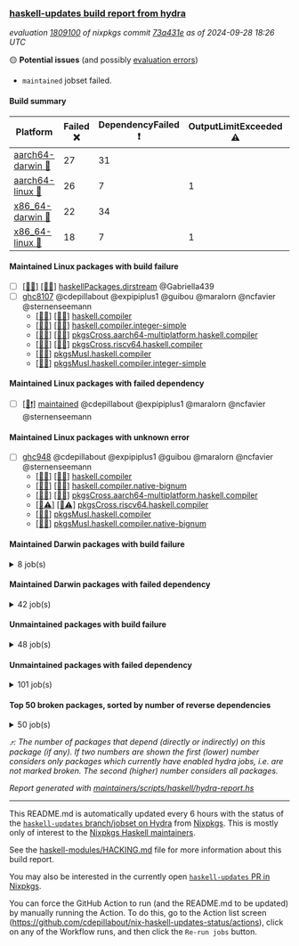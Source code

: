 ### [haskell-updates build report from hydra](https://hydra.nixos.org/jobset/nixpkgs/haskell-updates)
*evaluation [1809100](https://hydra.nixos.org/eval/1809100) of nixpkgs commit [73a431e](https://github.com/NixOS/nixpkgs/commits/73a431e775c36ea88f7cf50dd70e609fb15061a8) as of 2024-09-28 18:26 UTC*

🟡 **Potential issues** (and possibly [evaluation errors](https://hydra.nixos.org/jobset/nixpkgs/haskell-updates))
  * `maintained` jobset failed.

#### Build summary

 | Platform | Failed ❌ | DependencyFailed ❗ | OutputLimitExceeded ⚠️ | TimedOut ⌛🚫 | Unfinished ⏳ | Success ✅ | 
 | --- | --- | --- | --- | --- | --- | --- | 
 | [aarch64-darwin 🍏](https://hydra.nixos.org/eval/1809100?filter=.aarch64-darwin) | 27 | 31 |  | 4 | 3263 | 3256 | 
 | [aarch64-linux 📱](https://hydra.nixos.org/eval/1809100?filter=.aarch64-linux) | 26 | 7 | 1 | 2 |  | 6570 | 
 | [x86_64-darwin 🍎](https://hydra.nixos.org/eval/1809100?filter=.x86_64-darwin) | 22 | 34 |  | 55 | 3487 | 2999 | 
 | [x86_64-linux 🐧](https://hydra.nixos.org/eval/1809100?filter=.x86_64-linux) | 18 | 7 | 1 | 3 |  | 6619 | 
#### Maintained Linux packages with build failure
- [ ] [[📱❌]](https://hydra.nixos.org/build/273444394) [[🐧❌]](https://hydra.nixos.org/build/273442606) [haskellPackages.dirstream](https://hydra.nixos.org/eval/1809100?filter=haskellPackages.dirstream) @Gabriella439
- [ ] [ghc8107](https://hydra.nixos.org/eval/1809100?filter=ghc8107) @cdepillabout @expipiplus1 @guibou @maralorn @ncfavier @sternenseemann
  - [[📱✅]](https://hydra.nixos.org/build/273456917) [[🐧✅]](https://hydra.nixos.org/build/273448830) [haskell.compiler](https://hydra.nixos.org/eval/1809100?filter=haskell.compiler.ghc8107)
  - [[📱✅]](https://hydra.nixos.org/build/273463640) [[🐧✅]](https://hydra.nixos.org/build/273440646) [haskell.compiler.integer-simple](https://hydra.nixos.org/eval/1809100?filter=haskell.compiler.integer-simple.ghc8107)
  - [[📱✅]](https://hydra.nixos.org/build/273443511) [[🐧✅]](https://hydra.nixos.org/build/273444396) [pkgsCross.aarch64-multiplatform.haskell.compiler](https://hydra.nixos.org/eval/1809100?filter=pkgsCross.aarch64-multiplatform.haskell.compiler.ghc8107)
  - [[📱❌]](https://hydra.nixos.org/build/273457758) [[🐧❌]](https://hydra.nixos.org/build/273468052) [pkgsCross.riscv64.haskell.compiler](https://hydra.nixos.org/eval/1809100?filter=pkgsCross.riscv64.haskell.compiler.ghc8107)
  -  [[🐧✅]](https://hydra.nixos.org/build/273463871) [pkgsMusl.haskell.compiler](https://hydra.nixos.org/eval/1809100?filter=pkgsMusl.haskell.compiler.ghc8107)
  -  [[🐧✅]](https://hydra.nixos.org/build/273453619) [pkgsMusl.haskell.compiler.integer-simple](https://hydra.nixos.org/eval/1809100?filter=pkgsMusl.haskell.compiler.integer-simple.ghc8107)
#### Maintained Linux packages with failed dependency
- [ ] [[🐧❗]](https://hydra.nixos.org/build/274123275) [maintained](https://hydra.nixos.org/eval/1809100?filter=maintained) @cdepillabout @expipiplus1 @maralorn @ncfavier @sternenseemann
#### Maintained Linux packages with unknown error
- [ ] [ghc948](https://hydra.nixos.org/eval/1809100?filter=ghc948) @cdepillabout @expipiplus1 @guibou @maralorn @ncfavier @sternenseemann
  - [[📱✅]](https://hydra.nixos.org/build/273445854) [[🐧✅]](https://hydra.nixos.org/build/273453975) [haskell.compiler](https://hydra.nixos.org/eval/1809100?filter=haskell.compiler.ghc948)
  - [[📱✅]](https://hydra.nixos.org/build/273460119) [[🐧✅]](https://hydra.nixos.org/build/273445783) [haskell.compiler.native-bignum](https://hydra.nixos.org/eval/1809100?filter=haskell.compiler.native-bignum.ghc948)
  - [[📱✅]](https://hydra.nixos.org/build/273444263) [[🐧✅]](https://hydra.nixos.org/build/273468122) [pkgsCross.aarch64-multiplatform.haskell.compiler](https://hydra.nixos.org/eval/1809100?filter=pkgsCross.aarch64-multiplatform.haskell.compiler.ghc948)
  - [[📱⚠️]](https://hydra.nixos.org/build/273458300) [[🐧⚠️]](https://hydra.nixos.org/build/273447139) [pkgsCross.riscv64.haskell.compiler](https://hydra.nixos.org/eval/1809100?filter=pkgsCross.riscv64.haskell.compiler.ghc948)
  -  [[🐧✅]](https://hydra.nixos.org/build/273450687) [pkgsMusl.haskell.compiler](https://hydra.nixos.org/eval/1809100?filter=pkgsMusl.haskell.compiler.ghc948)
  -  [[🐧✅]](https://hydra.nixos.org/build/273458002) [pkgsMusl.haskell.compiler.native-bignum](https://hydra.nixos.org/eval/1809100?filter=pkgsMusl.haskell.compiler.native-bignum.ghc948)
#### Maintained Darwin packages with build failure
<details><summary>8 job(s) </summary>

- [ ] [[🍏❌]](https://hydra.nixos.org/build/273450462) [[🍎❌]](https://hydra.nixos.org/build/273459723) [haskellPackages.dirstream](https://hydra.nixos.org/eval/1809100?filter=haskellPackages.dirstream) @Gabriella439
- [ ] [ghc910](https://hydra.nixos.org/eval/1809100?filter=ghc910) @cdepillabout @expipiplus1 @guibou @maralorn @ncfavier @sternenseemann
  - [[🍏✅]](https://hydra.nixos.org/build/273442974) [[🍎✅]](https://hydra.nixos.org/build/273440754) [haskell.compiler](https://hydra.nixos.org/eval/1809100?filter=haskell.compiler.ghc910)
  - [[🍏❌]](https://hydra.nixos.org/build/273445838) [[🍎✅]](https://hydra.nixos.org/build/273455586) [haskell.compiler.native-bignum](https://hydra.nixos.org/eval/1809100?filter=haskell.compiler.native-bignum.ghc910)
- [ ] [ghc9101](https://hydra.nixos.org/eval/1809100?filter=ghc9101) @cdepillabout @expipiplus1 @guibou @maralorn @ncfavier @sternenseemann
  - [[🍏✅]](https://hydra.nixos.org/build/273460968) [[🍎✅]](https://hydra.nixos.org/build/273440698) [haskell.compiler](https://hydra.nixos.org/eval/1809100?filter=haskell.compiler.ghc9101)
  - [[🍏❌]](https://hydra.nixos.org/build/273459558) [[🍎✅]](https://hydra.nixos.org/build/273455239) [haskell.compiler.native-bignum](https://hydra.nixos.org/eval/1809100?filter=haskell.compiler.native-bignum.ghc9101)
- [ ] [[🍏✅]](https://hydra.nixos.org/build/273438431) [[🍎❌]](https://hydra.nixos.org/build/273438430) [wstunnel](https://hydra.nixos.org/eval/1809100?filter=wstunnel) @NeverBehave @R-VdP
</details>

#### Maintained Darwin packages with failed dependency
<details><summary>42 job(s) </summary>

- [ ] [cabal2nix](https://hydra.nixos.org/eval/1809100?filter=cabal2nix) @sternenseemann
  - [[🍏✅]](https://hydra.nixos.org/build/274109844) [[🍎✅]](https://hydra.nixos.org/build/274109770) [toplevel](https://hydra.nixos.org/eval/1809100?filter=cabal2nix)
  - [[🍏⏳]](https://hydra.nixos.org/build/273467435) [[🍎⏳]](https://hydra.nixos.org/build/273460295) [haskell.packages.ghc8107](https://hydra.nixos.org/eval/1809100?filter=haskell.packages.ghc8107.cabal2nix)
  - [[🍏❗]](https://hydra.nixos.org/build/273456851) [[🍎⌛🚫]](https://hydra.nixos.org/build/273453095) [haskell.packages.ghc902](https://hydra.nixos.org/eval/1809100?filter=haskell.packages.ghc902.cabal2nix)
  - [[🍏⏳]](https://hydra.nixos.org/build/273457983) [[🍎⏳]](https://hydra.nixos.org/build/273462642) [haskell.packages.ghc925](https://hydra.nixos.org/eval/1809100?filter=haskell.packages.ghc925.cabal2nix)
  - [[🍏⏳]](https://hydra.nixos.org/build/273464259) [[🍎⏳]](https://hydra.nixos.org/build/273453328) [haskell.packages.ghc926](https://hydra.nixos.org/eval/1809100?filter=haskell.packages.ghc926.cabal2nix)
  - [[🍏⏳]](https://hydra.nixos.org/build/273454799) [[🍎⏳]](https://hydra.nixos.org/build/273445162) [haskell.packages.ghc927](https://hydra.nixos.org/eval/1809100?filter=haskell.packages.ghc927.cabal2nix)
  - [[🍏⏳]](https://hydra.nixos.org/build/273453870) [[🍎✅]](https://hydra.nixos.org/build/273448664) [haskell.packages.ghc928](https://hydra.nixos.org/eval/1809100?filter=haskell.packages.ghc928.cabal2nix)
  - [[🍏⏳]](https://hydra.nixos.org/build/273447953) [[🍎⏳]](https://hydra.nixos.org/build/273458020) [haskell.packages.ghc945](https://hydra.nixos.org/eval/1809100?filter=haskell.packages.ghc945.cabal2nix)
  - [[🍏⏳]](https://hydra.nixos.org/build/273449167) [[🍎⏳]](https://hydra.nixos.org/build/273448455) [haskell.packages.ghc946](https://hydra.nixos.org/eval/1809100?filter=haskell.packages.ghc946.cabal2nix)
  - [[🍏⏳]](https://hydra.nixos.org/build/273465682) [[🍎✅]](https://hydra.nixos.org/build/273440695) [haskell.packages.ghc947](https://hydra.nixos.org/eval/1809100?filter=haskell.packages.ghc947.cabal2nix)
  - [[🍏✅]](https://hydra.nixos.org/build/273463632) [[🍎⏳]](https://hydra.nixos.org/build/273455653) [haskell.packages.ghc948](https://hydra.nixos.org/eval/1809100?filter=haskell.packages.ghc948.cabal2nix)
  - [[🍏✅]](https://hydra.nixos.org/build/273441199) [[🍎⏳]](https://hydra.nixos.org/build/273452242) [haskell.packages.ghc963](https://hydra.nixos.org/eval/1809100?filter=haskell.packages.ghc963.cabal2nix)
  - [[🍏⏳]](https://hydra.nixos.org/build/273443226) [[🍎⌛🚫]](https://hydra.nixos.org/build/273440295) [haskell.packages.ghc964](https://hydra.nixos.org/eval/1809100?filter=haskell.packages.ghc964.cabal2nix)
  - [[🍏⏳]](https://hydra.nixos.org/build/273452950) [[🍎⏳]](https://hydra.nixos.org/build/273452645) [haskell.packages.ghc965](https://hydra.nixos.org/eval/1809100?filter=haskell.packages.ghc965.cabal2nix)
  - [[🍏⏳]](https://hydra.nixos.org/build/273444948) [[🍎⏳]](https://hydra.nixos.org/build/273458488) [haskell.packages.ghc966](https://hydra.nixos.org/eval/1809100?filter=haskell.packages.ghc966.cabal2nix)
  - [[🍏⏳]](https://hydra.nixos.org/build/273456055) [[🍎⏳]](https://hydra.nixos.org/build/273448046) [haskell.packages.ghc981](https://hydra.nixos.org/eval/1809100?filter=haskell.packages.ghc981.cabal2nix)
  - [[🍏⏳]](https://hydra.nixos.org/build/273446601) [[🍎⌛🚫]](https://hydra.nixos.org/build/273457713) [haskell.packages.ghc982](https://hydra.nixos.org/eval/1809100?filter=haskell.packages.ghc982.cabal2nix)
  - [[🍏⏳]](https://hydra.nixos.org/build/273463267) [[🍎⏳]](https://hydra.nixos.org/build/273463399) [haskellPackages](https://hydra.nixos.org/eval/1809100?filter=haskellPackages.cabal2nix)
- [ ] [ghc8107](https://hydra.nixos.org/eval/1809100?filter=ghc8107) @cdepillabout @expipiplus1 @guibou @maralorn @ncfavier @sternenseemann
  - [[🍏✅]](https://hydra.nixos.org/build/273463555) [[🍎✅]](https://hydra.nixos.org/build/273441832) [haskell.compiler](https://hydra.nixos.org/eval/1809100?filter=haskell.compiler.ghc8107)
  - [[🍏✅]](https://hydra.nixos.org/build/273461302) [[🍎✅]](https://hydra.nixos.org/build/273463063) [haskell.compiler.integer-simple](https://hydra.nixos.org/eval/1809100?filter=haskell.compiler.integer-simple.ghc8107)
  - [[🍏❗]](https://hydra.nixos.org/build/273461468) [[🍎❗]](https://hydra.nixos.org/build/273455146) [pkgsCross.aarch64-multiplatform.haskell.compiler](https://hydra.nixos.org/eval/1809100?filter=pkgsCross.aarch64-multiplatform.haskell.compiler.ghc8107)
  - [[🍏❗]](https://hydra.nixos.org/build/273443827) [[🍎❗]](https://hydra.nixos.org/build/273451139) [pkgsCross.riscv64.haskell.compiler](https://hydra.nixos.org/eval/1809100?filter=pkgsCross.riscv64.haskell.compiler.ghc8107)
- [ ] [weeder](https://hydra.nixos.org/eval/1809100?filter=weeder) @maralorn
  - [[🍏⏳]](https://hydra.nixos.org/build/273443537) [[🍎⏳]](https://hydra.nixos.org/build/273445283) [haskell.packages.ghc8107](https://hydra.nixos.org/eval/1809100?filter=haskell.packages.ghc8107.weeder)
  - [[🍏❗]](https://hydra.nixos.org/build/273450846) [[🍎⏳]](https://hydra.nixos.org/build/273464079) [haskell.packages.ghc902](https://hydra.nixos.org/eval/1809100?filter=haskell.packages.ghc902.weeder)
  - [[🍏✅]](https://hydra.nixos.org/build/273463703) [[🍎⏳]](https://hydra.nixos.org/build/273450233) [haskell.packages.ghc925](https://hydra.nixos.org/eval/1809100?filter=haskell.packages.ghc925.weeder)
  - [[🍏⏳]](https://hydra.nixos.org/build/273454714) [[🍎⏳]](https://hydra.nixos.org/build/273456704) [haskell.packages.ghc926](https://hydra.nixos.org/eval/1809100?filter=haskell.packages.ghc926.weeder)
  - [[🍏⏳]](https://hydra.nixos.org/build/273451253) [[🍎⏳]](https://hydra.nixos.org/build/273467261) [haskell.packages.ghc927](https://hydra.nixos.org/eval/1809100?filter=haskell.packages.ghc927.weeder)
  - [[🍏⏳]](https://hydra.nixos.org/build/273466415) [[🍎⏳]](https://hydra.nixos.org/build/273466377) [haskell.packages.ghc928](https://hydra.nixos.org/eval/1809100?filter=haskell.packages.ghc928.weeder)
  - [[🍏⏳]](https://hydra.nixos.org/build/273453096) [[🍎⏳]](https://hydra.nixos.org/build/273454440) [haskell.packages.ghc945](https://hydra.nixos.org/eval/1809100?filter=haskell.packages.ghc945.weeder)
  - [[🍏⏳]](https://hydra.nixos.org/build/273442403) [[🍎⏳]](https://hydra.nixos.org/build/273463024) [haskell.packages.ghc946](https://hydra.nixos.org/eval/1809100?filter=haskell.packages.ghc946.weeder)
  - [[🍏⏳]](https://hydra.nixos.org/build/273457698) [[🍎✅]](https://hydra.nixos.org/build/273440810) [haskell.packages.ghc947](https://hydra.nixos.org/eval/1809100?filter=haskell.packages.ghc947.weeder)
  - [[🍏⏳]](https://hydra.nixos.org/build/273455184) [[🍎⏳]](https://hydra.nixos.org/build/273444777) [haskell.packages.ghc948](https://hydra.nixos.org/eval/1809100?filter=haskell.packages.ghc948.weeder)
  - [[🍏⏳]](https://hydra.nixos.org/build/273458399) [[🍎⏳]](https://hydra.nixos.org/build/273452879) [haskell.packages.ghc963](https://hydra.nixos.org/eval/1809100?filter=haskell.packages.ghc963.weeder)
  - [[🍏⏳]](https://hydra.nixos.org/build/273467067) [[🍎⏳]](https://hydra.nixos.org/build/273466981) [haskell.packages.ghc964](https://hydra.nixos.org/eval/1809100?filter=haskell.packages.ghc964.weeder)
  - [[🍏⏳]](https://hydra.nixos.org/build/273447733) [[🍎⏳]](https://hydra.nixos.org/build/273461339) [haskell.packages.ghc965](https://hydra.nixos.org/eval/1809100?filter=haskell.packages.ghc965.weeder)
  - [[🍏⏳]](https://hydra.nixos.org/build/273452845) [[🍎✅]](https://hydra.nixos.org/build/273441285) [haskell.packages.ghc966](https://hydra.nixos.org/eval/1809100?filter=haskell.packages.ghc966.weeder)
  - [[🍏⏳]](https://hydra.nixos.org/build/273447521) [[🍎⏳]](https://hydra.nixos.org/build/273463499) [haskell.packages.ghc981](https://hydra.nixos.org/eval/1809100?filter=haskell.packages.ghc981.weeder)
  - [[🍏⏳]](https://hydra.nixos.org/build/273462363) [[🍎✅]](https://hydra.nixos.org/build/273440740) [haskell.packages.ghc982](https://hydra.nixos.org/eval/1809100?filter=haskell.packages.ghc982.weeder)
  - [[🍏⏳]](https://hydra.nixos.org/build/273454855) [[🍎✅]](https://hydra.nixos.org/build/273462373) [haskellPackages](https://hydra.nixos.org/eval/1809100?filter=haskellPackages.weeder)
</details>

#### Unmaintained packages with build failure
<details><summary>48 job(s) </summary>

- [ ] [[🍏✅]](https://hydra.nixos.org/build/273442966) [[📱✅]](https://hydra.nixos.org/build/273463716) [[🍎❌]](https://hydra.nixos.org/build/273440362) [[🐧✅]](https://hydra.nixos.org/build/273462453) [haskellPackages.iconv](https://hydra.nixos.org/eval/1809100?filter=haskellPackages.iconv)  ⤴️ 4 | 16
- [ ] [[🍏❌]](https://hydra.nixos.org/build/273452277) [[📱✅]](https://hydra.nixos.org/build/273441029) [[🍎❌]](https://hydra.nixos.org/build/273461249) [[🐧✅]](https://hydra.nixos.org/build/273450154) [haskellPackages.llvm-tf](https://hydra.nixos.org/eval/1809100?filter=haskellPackages.llvm-tf)  ⤴️ 3 | 6
- [ ] [[🍏❌]](https://hydra.nixos.org/build/273464647) [[📱✅]](https://hydra.nixos.org/build/273457584) [[🍎❌]](https://hydra.nixos.org/build/273460864) [[🐧✅]](https://hydra.nixos.org/build/273465324) [haskellPackages.pipes-zlib](https://hydra.nixos.org/eval/1809100?filter=haskellPackages.pipes-zlib)  ⤴️ 2 | 8
- [ ] [[🍏❌]](https://hydra.nixos.org/build/273464641) [[📱✅]](https://hydra.nixos.org/build/273444253) [[🍎❌]](https://hydra.nixos.org/build/273459086) [[🐧✅]](https://hydra.nixos.org/build/273452620) [haskellPackages.lbfgs](https://hydra.nixos.org/eval/1809100?filter=haskellPackages.lbfgs)  ⤴️ 2 | 3
- [ ] [[🍏❌]](https://hydra.nixos.org/build/273447183) [[📱✅]](https://hydra.nixos.org/build/273447275) [[🍎❌]](https://hydra.nixos.org/build/273457028) [[🐧✅]](https://hydra.nixos.org/build/273443747) [haskellPackages.HsSyck](https://hydra.nixos.org/eval/1809100?filter=haskellPackages.HsSyck)  ⤴️ 1 | 10
- [ ] [[🍏⏳]](https://hydra.nixos.org/build/273456703) [[📱✅]](https://hydra.nixos.org/build/273459493) [[🍎❌]](https://hydra.nixos.org/build/273441860) [[🐧✅]](https://hydra.nixos.org/build/273464628) [haskellPackages.error-codes](https://hydra.nixos.org/eval/1809100?filter=haskellPackages.error-codes)  ⤴️ 1 | 3
- [ ] [[🍏❌]](https://hydra.nixos.org/build/273456527) [[📱❌]](https://hydra.nixos.org/build/273441775) [[🍎❌]](https://hydra.nixos.org/build/273465137) [[🐧❌]](https://hydra.nixos.org/build/273451545) [haskellPackages.anansi](https://hydra.nixos.org/eval/1809100?filter=haskellPackages.anansi)  ⤴️ 1 | 2
- [ ] [[🍏❌]](https://hydra.nixos.org/build/273453675) [[📱✅]](https://hydra.nixos.org/build/273449878) [[🍎❌]](https://hydra.nixos.org/build/273450599) [[🐧✅]](https://hydra.nixos.org/build/273450163) [haskellPackages.posix-socket](https://hydra.nixos.org/eval/1809100?filter=haskellPackages.posix-socket)  ⤴️ 1 | 2
- [ ] [[🍏❌]](https://hydra.nixos.org/build/273457213) [[📱✅]](https://hydra.nixos.org/build/273449434) [[🍎❌]](https://hydra.nixos.org/build/273450235) [[🐧✅]](https://hydra.nixos.org/build/273444992) [haskellPackages.rawfilepath](https://hydra.nixos.org/eval/1809100?filter=haskellPackages.rawfilepath)  ⤴️ 1 | 2
- [ ] [[🍏❌]](https://hydra.nixos.org/build/273449835) [[📱❌]](https://hydra.nixos.org/build/273445548) [[🍎✅]](https://hydra.nixos.org/build/273459510) [[🐧✅]](https://hydra.nixos.org/build/273464558) [haskellPackages.nlopt-haskell](https://hydra.nixos.org/eval/1809100?filter=haskellPackages.nlopt-haskell)  ⤴️ 1 | 1
- [ ] [[🍏❌]](https://hydra.nixos.org/build/273445134) [[📱❌]](https://hydra.nixos.org/build/273455394) [[🍎❌]](https://hydra.nixos.org/build/273467761) [[🐧❌]](https://hydra.nixos.org/build/273467737) [haskellPackages.si-timers](https://hydra.nixos.org/eval/1809100?filter=haskellPackages.si-timers)  ⤴️ 1 | 1
- [ ] [[🍏❌]](https://hydra.nixos.org/build/273465112) [[📱✅]](https://hydra.nixos.org/build/273443794) [[🍎❌]](https://hydra.nixos.org/build/273453401) [[🐧✅]](https://hydra.nixos.org/build/273450149) [haskellPackages.sym](https://hydra.nixos.org/eval/1809100?filter=haskellPackages.sym)  ⤴️ 1 | 1
- [ ] [[🍏⏳]](https://hydra.nixos.org/build/273465511) [[📱❌]](https://hydra.nixos.org/build/273455278) [[🍎⏳]](https://hydra.nixos.org/build/273449000) [[🐧✅]](https://hydra.nixos.org/build/273457851) [haskellPackages.freetype2](https://hydra.nixos.org/eval/1809100?filter=haskellPackages.freetype2)  ⤴️ 0 | 12
- [ ] [[🍏❌]](https://hydra.nixos.org/build/273440511) [[📱❌]](https://hydra.nixos.org/build/273454186) [[🍎⏳]](https://hydra.nixos.org/build/273454131) [[🐧✅]](https://hydra.nixos.org/build/273451737) [haskellPackages.hw-simd](https://hydra.nixos.org/eval/1809100?filter=haskellPackages.hw-simd)  ⤴️ 0 | 9
- [ ] [[🍏⏳]](https://hydra.nixos.org/build/273446971) [[📱✅]](https://hydra.nixos.org/build/273467793) [[🍎❌]](https://hydra.nixos.org/build/273454007) [[🐧✅]](https://hydra.nixos.org/build/273457080) [haskellPackages.bytestring-encoding](https://hydra.nixos.org/eval/1809100?filter=haskellPackages.bytestring-encoding)  ⤴️ 0 | 6
- [ ] [[🍏❌]](https://hydra.nixos.org/build/273451807) [[📱✅]](https://hydra.nixos.org/build/273458490) [[🍎⏳]](https://hydra.nixos.org/build/273458011) [[🐧✅]](https://hydra.nixos.org/build/273457801) [haskellPackages.rdtsc](https://hydra.nixos.org/eval/1809100?filter=haskellPackages.rdtsc)  ⤴️ 0 | 4
- [ ] [[🍏❌]](https://hydra.nixos.org/build/273441165) [[📱✅]](https://hydra.nixos.org/build/273463508) [[🍎⏳]](https://hydra.nixos.org/build/273446501) [[🐧✅]](https://hydra.nixos.org/build/273443145) [haskellPackages.hamid](https://hydra.nixos.org/eval/1809100?filter=haskellPackages.hamid)  ⤴️ 0 | 1
- [ ] [[🍏⏳]](https://hydra.nixos.org/build/273459280) [[📱❌]](https://hydra.nixos.org/build/273466620) [[🍎⏳]](https://hydra.nixos.org/build/273453692) [[🐧❌]](https://hydra.nixos.org/build/273449652) [haskellPackages.propeller](https://hydra.nixos.org/eval/1809100?filter=haskellPackages.propeller)  ⤴️ 0 | 1
- [ ] [[🍏❌]](https://hydra.nixos.org/build/273455339) [[📱✅]](https://hydra.nixos.org/build/273441259) [[🍎❌]](https://hydra.nixos.org/build/273465803) [[🐧✅]](https://hydra.nixos.org/build/273466037) [haskellPackages.select](https://hydra.nixos.org/eval/1809100?filter=haskellPackages.select)  ⤴️ 0 | 1
- [ ] [[🍏⏳]](https://hydra.nixos.org/build/273445868) [[📱❌]](https://hydra.nixos.org/build/273465247) [[🍎⏳]](https://hydra.nixos.org/build/273448815) [[🐧❌]](https://hydra.nixos.org/build/273449297) [haskellPackages.strict-stm](https://hydra.nixos.org/eval/1809100?filter=haskellPackages.strict-stm)  ⤴️ 0 | 1
- [ ] [[🍏⏳]](https://hydra.nixos.org/build/273462032) [[📱❌]](https://hydra.nixos.org/build/273453015) [[🍎❌]](https://hydra.nixos.org/build/273441465) [[🐧❌]](https://hydra.nixos.org/build/273462641) [haskellPackages.typed-session-state-algorithm](https://hydra.nixos.org/eval/1809100?filter=haskellPackages.typed-session-state-algorithm)  ⤴️ 0 | 1
- [ ] [[🍏⏳]](https://hydra.nixos.org/build/273457064) [[📱❌]](https://hydra.nixos.org/build/273446899) [[🍎✅]](https://hydra.nixos.org/build/273463078) [[🐧✅]](https://hydra.nixos.org/build/273456172) [haskellPackages.GOST34112012-Hash](https://hydra.nixos.org/eval/1809100?filter=haskellPackages.GOST34112012-Hash) 
- [ ] [[🍏⏳]](https://hydra.nixos.org/build/273443443) [[📱❌]](https://hydra.nixos.org/build/273465493) [[🍎⏳]](https://hydra.nixos.org/build/273444167) [[🐧✅]](https://hydra.nixos.org/build/273467734) [haskellPackages.HsASA](https://hydra.nixos.org/eval/1809100?filter=haskellPackages.HsASA) 
- [ ] [[🍏❌]](https://hydra.nixos.org/build/273446845) [[🍎⏳]](https://hydra.nixos.org/build/273454117) [haskellPackages.barbly](https://hydra.nixos.org/eval/1809100?filter=haskellPackages.barbly) 
- [ ] [[🍏⏳]](https://hydra.nixos.org/build/273459791) [[📱❌]](https://hydra.nixos.org/build/273445123) [[🍎⏳]](https://hydra.nixos.org/build/273452034) [[🐧❌]](https://hydra.nixos.org/build/273461296) [haskellPackages.cabal-add](https://hydra.nixos.org/eval/1809100?filter=haskellPackages.cabal-add) 
- [ ] [[🍏❌]](https://hydra.nixos.org/build/273444620) [[📱❌]](https://hydra.nixos.org/build/273454613) [[🍎⏳]](https://hydra.nixos.org/build/273459440) [[🐧❌]](https://hydra.nixos.org/build/273463331) [haskellPackages.clash-multisignal](https://hydra.nixos.org/eval/1809100?filter=haskellPackages.clash-multisignal) 
- [ ] [[🍏⏳]](https://hydra.nixos.org/build/273452723) [[📱❌]](https://hydra.nixos.org/build/273446821) [[🍎⏳]](https://hydra.nixos.org/build/273444812) [[🐧❌]](https://hydra.nixos.org/build/273453747) [haskellPackages.clash-prelude-quickcheck](https://hydra.nixos.org/eval/1809100?filter=haskellPackages.clash-prelude-quickcheck) 
- [ ] [[🍏⏳]](https://hydra.nixos.org/build/273453995) [[📱❌]](https://hydra.nixos.org/build/273445118) [[🍎⏳]](https://hydra.nixos.org/build/273462826) [[🐧❌]](https://hydra.nixos.org/build/273453889) [haskellPackages.clash-systemverilog](https://hydra.nixos.org/eval/1809100?filter=haskellPackages.clash-systemverilog) 
- [ ] [[🍏⏳]](https://hydra.nixos.org/build/273455114) [[📱❌]](https://hydra.nixos.org/build/273467061) [[🍎⏳]](https://hydra.nixos.org/build/273453896) [[🐧❌]](https://hydra.nixos.org/build/273466517) [haskellPackages.clash-verilog](https://hydra.nixos.org/eval/1809100?filter=haskellPackages.clash-verilog) 
- [ ] [[🍏⏳]](https://hydra.nixos.org/build/273458322) [[📱❌]](https://hydra.nixos.org/build/273459450) [[🍎⏳]](https://hydra.nixos.org/build/273463487) [[🐧❌]](https://hydra.nixos.org/build/273460098) [haskellPackages.clash-vhdl](https://hydra.nixos.org/eval/1809100?filter=haskellPackages.clash-vhdl) 
- [ ] [[🍏⏳]](https://hydra.nixos.org/build/273452002) [[📱❌]](https://hydra.nixos.org/build/273461860) [[🍎⏳]](https://hydra.nixos.org/build/273464156) [[🐧❌]](https://hydra.nixos.org/build/273442437) [haskellPackages.clashilator](https://hydra.nixos.org/eval/1809100?filter=haskellPackages.clashilator) 
- [ ] [[🍏❌]](https://hydra.nixos.org/build/273446968) [[📱✅]](https://hydra.nixos.org/build/273466455) [[🍎⏳]](https://hydra.nixos.org/build/273458775) [[🐧✅]](https://hydra.nixos.org/build/273444662) [haskellPackages.demangler](https://hydra.nixos.org/eval/1809100?filter=haskellPackages.demangler) 
- [ ] [[🍏❌]](https://hydra.nixos.org/build/273451885) [[📱✅]](https://hydra.nixos.org/build/273455523) [[🍎❌]](https://hydra.nixos.org/build/273444019) [[🐧✅]](https://hydra.nixos.org/build/273455494) [haskellPackages.exinst-base](https://hydra.nixos.org/eval/1809100?filter=haskellPackages.exinst-base) 
- [ ] [[🍏❌]](https://hydra.nixos.org/build/273460432) [[📱✅]](https://hydra.nixos.org/build/273443409) [[🍎❌]](https://hydra.nixos.org/build/273458799) [[🐧✅]](https://hydra.nixos.org/build/273452282) [haskellPackages.fudgets](https://hydra.nixos.org/eval/1809100?filter=haskellPackages.fudgets) 
- [ ] [[🍏⏳]](https://hydra.nixos.org/build/273468308) [[🍎❌]](https://hydra.nixos.org/build/273441693) [haskellPackages.gi-gtkosxapplication](https://hydra.nixos.org/eval/1809100?filter=haskellPackages.gi-gtkosxapplication) 
- [ ] [[🍏❌]](https://hydra.nixos.org/build/273461208) [[🍎⏳]](https://hydra.nixos.org/build/273450388) [haskellPackages.gtk-mac-integration](https://hydra.nixos.org/eval/1809100?filter=haskellPackages.gtk-mac-integration) 
- [ ] [[🍏❌]](https://hydra.nixos.org/build/273442758) [[📱✅]](https://hydra.nixos.org/build/273454501) [[🍎⏳]](https://hydra.nixos.org/build/273444929) [[🐧✅]](https://hydra.nixos.org/build/273450887) [haskellPackages.gtk-traymanager](https://hydra.nixos.org/eval/1809100?filter=haskellPackages.gtk-traymanager) 
- [ ] [[🍏⏳]](https://hydra.nixos.org/build/273464361) [[📱❌]](https://hydra.nixos.org/build/273462280) [[🍎⏳]](https://hydra.nixos.org/build/273454979) [[🐧❌]](https://hydra.nixos.org/build/273456994) [haskellPackages.hs-asapo](https://hydra.nixos.org/eval/1809100?filter=haskellPackages.hs-asapo) 
- [ ] [[🍏⏳]](https://hydra.nixos.org/build/273450639) [[📱✅]](https://hydra.nixos.org/build/273444099) [[🍎❌]](https://hydra.nixos.org/build/273442258) [[🐧✅]](https://hydra.nixos.org/build/273444714) [haskellPackages.hunspell-hs](https://hydra.nixos.org/eval/1809100?filter=haskellPackages.hunspell-hs) 
- [ ] [[🍏⏳]](https://hydra.nixos.org/build/273468007) [[📱❌]](https://hydra.nixos.org/build/273459862) [[🍎⏳]](https://hydra.nixos.org/build/273453860) [[🐧✅]](https://hydra.nixos.org/build/273456448) [haskellPackages.linear-tests](https://hydra.nixos.org/eval/1809100?filter=haskellPackages.linear-tests) 
- [ ] [[🍏❌]](https://hydra.nixos.org/build/273442129) [[📱✅]](https://hydra.nixos.org/build/273462902) [[🍎⏳]](https://hydra.nixos.org/build/273451773) [[🐧✅]](https://hydra.nixos.org/build/273458464) [haskellPackages.memzero](https://hydra.nixos.org/eval/1809100?filter=haskellPackages.memzero) 
- [ ] [[🍏❌]](https://hydra.nixos.org/build/273465781) [[📱✅]](https://hydra.nixos.org/build/273453811) [[🍎❌]](https://hydra.nixos.org/build/273453212) [[🐧✅]](https://hydra.nixos.org/build/273444065) [haskellPackages.posix-timer](https://hydra.nixos.org/eval/1809100?filter=haskellPackages.posix-timer) 
- [ ] [[🍏⏳]](https://hydra.nixos.org/build/273463192) [[📱✅]](https://hydra.nixos.org/build/273466660) [[🍎❌]](https://hydra.nixos.org/build/273461645) [[🐧✅]](https://hydra.nixos.org/build/273441831) [haskellPackages.procex](https://hydra.nixos.org/eval/1809100?filter=haskellPackages.procex) 
- [ ] [[🍏⏳]](https://hydra.nixos.org/build/273453821) [[📱❌]](https://hydra.nixos.org/build/273445827) [[🍎✅]](https://hydra.nixos.org/build/273442257) [[🐧✅]](https://hydra.nixos.org/build/273443157) [haskellPackages.simdutf](https://hydra.nixos.org/eval/1809100?filter=haskellPackages.simdutf) 
- [ ] [[🍏⏳]](https://hydra.nixos.org/build/273465751) [[📱❌]](https://hydra.nixos.org/build/273450202) [[🍎⏳]](https://hydra.nixos.org/build/273446676) [[🐧❌]](https://hydra.nixos.org/build/273459853) [haskellPackages.strict-mvar](https://hydra.nixos.org/eval/1809100?filter=haskellPackages.strict-mvar) 
- [ ] [[📱❌]](https://hydra.nixos.org/build/273455936) [[🐧✅]](https://hydra.nixos.org/build/273450404) [haskellPackages.tasty-papi](https://hydra.nixos.org/eval/1809100?filter=haskellPackages.tasty-papi) 
- [ ] [[🍏❌]](https://hydra.nixos.org/build/273441117) [[📱❌]](https://hydra.nixos.org/build/273448541) [[🍎⏳]](https://hydra.nixos.org/build/273463796) [[🐧❌]](https://hydra.nixos.org/build/273448419) [haskellPackages.tiktoken](https://hydra.nixos.org/eval/1809100?filter=haskellPackages.tiktoken) 
- [ ] [[🍏⏳]](https://hydra.nixos.org/build/273456139) [[📱❌]](https://hydra.nixos.org/build/273450030) [[🍎⏳]](https://hydra.nixos.org/build/273452187) [[🐧❌]](https://hydra.nixos.org/build/273461304) [haskellPackages.uncertain](https://hydra.nixos.org/eval/1809100?filter=haskellPackages.uncertain) 
</details>

#### Unmaintained packages with failed dependency
<details><summary>101 job(s) </summary>

- [ ] [microlens](https://hydra.nixos.org/eval/1809100?filter=microlens)  ⤴️ 154 | 597
  - [[🍏✅]](https://hydra.nixos.org/build/273440681) [[📱✅]](https://hydra.nixos.org/build/273446903) [[🍎✅]](https://hydra.nixos.org/build/273456556) [[🐧✅]](https://hydra.nixos.org/build/273463917) [haskellPackages](https://hydra.nixos.org/eval/1809100?filter=haskellPackages.microlens)
  - [[🍏⏳]](https://hydra.nixos.org/build/273453382)  [[🍎❗]](https://hydra.nixos.org/build/273450781) [[🐧✅]](https://hydra.nixos.org/build/273443033) [pkgsCross.ghcjs.haskell.packages.ghc98](https://hydra.nixos.org/eval/1809100?filter=pkgsCross.ghcjs.haskell.packages.ghc98.microlens)
  - [[🍏⏳]](https://hydra.nixos.org/build/273459428)  [[🍎❗]](https://hydra.nixos.org/build/273453862) [[🐧✅]](https://hydra.nixos.org/build/273446773) [pkgsCross.ghcjs.haskell.packages.ghcHEAD](https://hydra.nixos.org/eval/1809100?filter=pkgsCross.ghcjs.haskell.packages.ghcHEAD.microlens)
  - [[🍏⏳]](https://hydra.nixos.org/build/273442169)  [[🍎❗]](https://hydra.nixos.org/build/273453515) [[🐧✅]](https://hydra.nixos.org/build/273466062) [pkgsCross.ghcjs.haskellPackages](https://hydra.nixos.org/eval/1809100?filter=pkgsCross.ghcjs.haskellPackages.microlens)
- [ ] [hpack](https://hydra.nixos.org/eval/1809100?filter=hpack)  ⤴️ 3 | 15
  - [[🍏✅]](https://hydra.nixos.org/build/273459112) [[📱✅]](https://hydra.nixos.org/build/273448477) [[🍎✅]](https://hydra.nixos.org/build/273442344) [[🐧✅]](https://hydra.nixos.org/build/273444747) [toplevel](https://hydra.nixos.org/eval/1809100?filter=hpack)
  - [[🍏✅]](https://hydra.nixos.org/build/273442695) [[📱✅]](https://hydra.nixos.org/build/273444119) [[🍎✅]](https://hydra.nixos.org/build/273457212) [[🐧✅]](https://hydra.nixos.org/build/273465164) [haskell.packages.ghc8107](https://hydra.nixos.org/eval/1809100?filter=haskell.packages.ghc8107.hpack)
  - [[🍏❗]](https://hydra.nixos.org/build/273448765) [[📱✅]](https://hydra.nixos.org/build/273441167) [[🍎✅]](https://hydra.nixos.org/build/273444267) [[🐧✅]](https://hydra.nixos.org/build/273442405) [haskell.packages.ghc902](https://hydra.nixos.org/eval/1809100?filter=haskell.packages.ghc902.hpack)
  - [[🍏✅]](https://hydra.nixos.org/build/273466655) [[📱✅]](https://hydra.nixos.org/build/273465646) [[🍎✅]](https://hydra.nixos.org/build/273467218) [[🐧✅]](https://hydra.nixos.org/build/273443562) [haskell.packages.ghc925](https://hydra.nixos.org/eval/1809100?filter=haskell.packages.ghc925.hpack)
  - [[🍏✅]](https://hydra.nixos.org/build/273463426) [[📱✅]](https://hydra.nixos.org/build/273459729) [[🍎✅]](https://hydra.nixos.org/build/273465155) [[🐧✅]](https://hydra.nixos.org/build/273442373) [haskell.packages.ghc926](https://hydra.nixos.org/eval/1809100?filter=haskell.packages.ghc926.hpack)
  - [[🍏✅]](https://hydra.nixos.org/build/273445885) [[📱✅]](https://hydra.nixos.org/build/273450144) [[🍎✅]](https://hydra.nixos.org/build/273464500) [[🐧✅]](https://hydra.nixos.org/build/273466203) [haskell.packages.ghc927](https://hydra.nixos.org/eval/1809100?filter=haskell.packages.ghc927.hpack)
  - [[🍏✅]](https://hydra.nixos.org/build/273441901) [[📱✅]](https://hydra.nixos.org/build/273458876) [[🍎✅]](https://hydra.nixos.org/build/273464885) [[🐧✅]](https://hydra.nixos.org/build/273446713) [haskell.packages.ghc928](https://hydra.nixos.org/eval/1809100?filter=haskell.packages.ghc928.hpack)
  - [[🍏✅]](https://hydra.nixos.org/build/273453723) [[📱✅]](https://hydra.nixos.org/build/273467260) [[🍎✅]](https://hydra.nixos.org/build/273445298) [[🐧✅]](https://hydra.nixos.org/build/273460128) [haskell.packages.ghc945](https://hydra.nixos.org/eval/1809100?filter=haskell.packages.ghc945.hpack)
  - [[🍏✅]](https://hydra.nixos.org/build/273464707) [[📱✅]](https://hydra.nixos.org/build/273442292) [[🍎✅]](https://hydra.nixos.org/build/273446423) [[🐧✅]](https://hydra.nixos.org/build/273455909) [haskell.packages.ghc946](https://hydra.nixos.org/eval/1809100?filter=haskell.packages.ghc946.hpack)
  - [[🍏✅]](https://hydra.nixos.org/build/273445485) [[📱✅]](https://hydra.nixos.org/build/273453704) [[🍎✅]](https://hydra.nixos.org/build/273464231) [[🐧✅]](https://hydra.nixos.org/build/273459911) [haskell.packages.ghc947](https://hydra.nixos.org/eval/1809100?filter=haskell.packages.ghc947.hpack)
  - [[🍏✅]](https://hydra.nixos.org/build/273452338) [[📱✅]](https://hydra.nixos.org/build/273460004) [[🍎✅]](https://hydra.nixos.org/build/273449227) [[🐧✅]](https://hydra.nixos.org/build/273455846) [haskell.packages.ghc948](https://hydra.nixos.org/eval/1809100?filter=haskell.packages.ghc948.hpack)
  - [[🍏✅]](https://hydra.nixos.org/build/273445569) [[📱✅]](https://hydra.nixos.org/build/273443521) [[🍎✅]](https://hydra.nixos.org/build/273467860) [[🐧✅]](https://hydra.nixos.org/build/273440623) [haskell.packages.ghc963](https://hydra.nixos.org/eval/1809100?filter=haskell.packages.ghc963.hpack)
  - [[🍏✅]](https://hydra.nixos.org/build/273441162) [[📱✅]](https://hydra.nixos.org/build/273442519) [[🍎⌛🚫]](https://hydra.nixos.org/build/273446457) [[🐧✅]](https://hydra.nixos.org/build/273463706) [haskell.packages.ghc964](https://hydra.nixos.org/eval/1809100?filter=haskell.packages.ghc964.hpack)
  - [[🍏✅]](https://hydra.nixos.org/build/273462807) [[📱✅]](https://hydra.nixos.org/build/273459073) [[🍎✅]](https://hydra.nixos.org/build/273463628) [[🐧✅]](https://hydra.nixos.org/build/273452672) [haskell.packages.ghc965](https://hydra.nixos.org/eval/1809100?filter=haskell.packages.ghc965.hpack)
  - [[🍏✅]](https://hydra.nixos.org/build/273460849) [[📱✅]](https://hydra.nixos.org/build/273441758) [[🍎✅]](https://hydra.nixos.org/build/273446803) [[🐧✅]](https://hydra.nixos.org/build/273459214) [haskell.packages.ghc966](https://hydra.nixos.org/eval/1809100?filter=haskell.packages.ghc966.hpack)
  - [[🍏✅]](https://hydra.nixos.org/build/273441611) [[📱✅]](https://hydra.nixos.org/build/273457455) [[🍎✅]](https://hydra.nixos.org/build/273462228) [[🐧✅]](https://hydra.nixos.org/build/273442213) [haskell.packages.ghc981](https://hydra.nixos.org/eval/1809100?filter=haskell.packages.ghc981.hpack)
  - [[🍏✅]](https://hydra.nixos.org/build/273457987) [[📱✅]](https://hydra.nixos.org/build/273460281) [[🍎⌛🚫]](https://hydra.nixos.org/build/273457910) [[🐧✅]](https://hydra.nixos.org/build/273448333) [haskell.packages.ghc982](https://hydra.nixos.org/eval/1809100?filter=haskell.packages.ghc982.hpack)
  - [[🍏✅]](https://hydra.nixos.org/build/273451922) [[📱✅]](https://hydra.nixos.org/build/273449350) [[🍎✅]](https://hydra.nixos.org/build/273467713) [[🐧✅]](https://hydra.nixos.org/build/273450482) [haskellPackages](https://hydra.nixos.org/eval/1809100?filter=haskellPackages.hpack)
- [ ] [[🍏❗]](https://hydra.nixos.org/build/273450104) [[📱✅]](https://hydra.nixos.org/build/273457393) [[🍎❗]](https://hydra.nixos.org/build/273458221) [[🐧✅]](https://hydra.nixos.org/build/273450626) [haskellPackages.llvm-extra](https://hydra.nixos.org/eval/1809100?filter=haskellPackages.llvm-extra)  ⤴️ 2 | 5
- [ ] [hoogle](https://hydra.nixos.org/eval/1809100?filter=hoogle)  ⤴️ 1 | 5
  - [[🍏⏳]](https://hydra.nixos.org/build/273442379) [[📱✅]](https://hydra.nixos.org/build/273446000) [[🍎⏳]](https://hydra.nixos.org/build/273443909) [[🐧✅]](https://hydra.nixos.org/build/273463245) [haskell.packages.ghc8107](https://hydra.nixos.org/eval/1809100?filter=haskell.packages.ghc8107.hoogle)
  - [[🍏❗]](https://hydra.nixos.org/build/273452708) [[📱✅]](https://hydra.nixos.org/build/273444586) [[🍎⏳]](https://hydra.nixos.org/build/273457799) [[🐧✅]](https://hydra.nixos.org/build/273460663) [haskell.packages.ghc902](https://hydra.nixos.org/eval/1809100?filter=haskell.packages.ghc902.hoogle)
  - [[🍏⏳]](https://hydra.nixos.org/build/273467494) [[📱✅]](https://hydra.nixos.org/build/273456216) [[🍎⏳]](https://hydra.nixos.org/build/273457534) [[🐧✅]](https://hydra.nixos.org/build/273463448) [haskell.packages.ghc9101](https://hydra.nixos.org/eval/1809100?filter=haskell.packages.ghc9101.hoogle)
  - [[🍏⏳]](https://hydra.nixos.org/build/273444872) [[📱✅]](https://hydra.nixos.org/build/273448389) [[🍎⏳]](https://hydra.nixos.org/build/273442964) [[🐧✅]](https://hydra.nixos.org/build/273442995) [haskell.packages.ghc925](https://hydra.nixos.org/eval/1809100?filter=haskell.packages.ghc925.hoogle)
  - [[🍏⏳]](https://hydra.nixos.org/build/273454149) [[📱✅]](https://hydra.nixos.org/build/273440629) [[🍎⌛🚫]](https://hydra.nixos.org/build/273459645) [[🐧✅]](https://hydra.nixos.org/build/273452797) [haskell.packages.ghc926](https://hydra.nixos.org/eval/1809100?filter=haskell.packages.ghc926.hoogle)
  - [[🍏⏳]](https://hydra.nixos.org/build/273449473) [[📱✅]](https://hydra.nixos.org/build/273449883) [[🍎⌛🚫]](https://hydra.nixos.org/build/273467972) [[🐧✅]](https://hydra.nixos.org/build/273463709) [haskell.packages.ghc927](https://hydra.nixos.org/eval/1809100?filter=haskell.packages.ghc927.hoogle)
  - [[🍏⏳]](https://hydra.nixos.org/build/273444942) [[📱✅]](https://hydra.nixos.org/build/273457706) [[🍎⏳]](https://hydra.nixos.org/build/273462161) [[🐧✅]](https://hydra.nixos.org/build/273462524) [haskell.packages.ghc928](https://hydra.nixos.org/eval/1809100?filter=haskell.packages.ghc928.hoogle)
  - [[🍏⏳]](https://hydra.nixos.org/build/273448184) [[📱✅]](https://hydra.nixos.org/build/273451742) [[🍎⏳]](https://hydra.nixos.org/build/273443563) [[🐧✅]](https://hydra.nixos.org/build/273446234) [haskell.packages.ghc945](https://hydra.nixos.org/eval/1809100?filter=haskell.packages.ghc945.hoogle)
  - [[🍏⏳]](https://hydra.nixos.org/build/273450595) [[📱✅]](https://hydra.nixos.org/build/273449365) [[🍎❗]](https://hydra.nixos.org/build/273464261) [[🐧✅]](https://hydra.nixos.org/build/273441706) [haskell.packages.ghc946](https://hydra.nixos.org/eval/1809100?filter=haskell.packages.ghc946.hoogle)
  - [[🍏✅]](https://hydra.nixos.org/build/273441887) [[📱✅]](https://hydra.nixos.org/build/273448610) [[🍎⏳]](https://hydra.nixos.org/build/273463747) [[🐧✅]](https://hydra.nixos.org/build/273468180) [haskell.packages.ghc947](https://hydra.nixos.org/eval/1809100?filter=haskell.packages.ghc947.hoogle)
  - [[🍏⏳]](https://hydra.nixos.org/build/273446288) [[📱✅]](https://hydra.nixos.org/build/273457920) [[🍎⏳]](https://hydra.nixos.org/build/273462272) [[🐧✅]](https://hydra.nixos.org/build/273460977) [haskell.packages.ghc948](https://hydra.nixos.org/eval/1809100?filter=haskell.packages.ghc948.hoogle)
  - [[🍏⏳]](https://hydra.nixos.org/build/273457062) [[📱✅]](https://hydra.nixos.org/build/273458679) [[🍎⏳]](https://hydra.nixos.org/build/273460412) [[🐧✅]](https://hydra.nixos.org/build/273446605) [haskell.packages.ghc963](https://hydra.nixos.org/eval/1809100?filter=haskell.packages.ghc963.hoogle)
  - [[🍏⏳]](https://hydra.nixos.org/build/273452962) [[📱✅]](https://hydra.nixos.org/build/273445628) [[🍎⏳]](https://hydra.nixos.org/build/273450777) [[🐧✅]](https://hydra.nixos.org/build/273441442) [haskell.packages.ghc964](https://hydra.nixos.org/eval/1809100?filter=haskell.packages.ghc964.hoogle)
  - [[🍏⏳]](https://hydra.nixos.org/build/273465760) [[📱✅]](https://hydra.nixos.org/build/273446475) [[🍎⏳]](https://hydra.nixos.org/build/273457804) [[🐧✅]](https://hydra.nixos.org/build/273459897) [haskell.packages.ghc965](https://hydra.nixos.org/eval/1809100?filter=haskell.packages.ghc965.hoogle)
  - [[🍏✅]](https://hydra.nixos.org/build/273459997) [[📱✅]](https://hydra.nixos.org/build/273442537) [[🍎✅]](https://hydra.nixos.org/build/273445380) [[🐧✅]](https://hydra.nixos.org/build/273466886) [haskell.packages.ghc966](https://hydra.nixos.org/eval/1809100?filter=haskell.packages.ghc966.hoogle)
  - [[🍏⏳]](https://hydra.nixos.org/build/273462628) [[📱✅]](https://hydra.nixos.org/build/273445266) [[🍎⏳]](https://hydra.nixos.org/build/273460756) [[🐧✅]](https://hydra.nixos.org/build/273462140) [haskell.packages.ghc981](https://hydra.nixos.org/eval/1809100?filter=haskell.packages.ghc981.hoogle)
  - [[🍏⏳]](https://hydra.nixos.org/build/273466371) [[📱✅]](https://hydra.nixos.org/build/273455515) [[🍎⌛🚫]](https://hydra.nixos.org/build/273466092) [[🐧✅]](https://hydra.nixos.org/build/273453375) [haskell.packages.ghc982](https://hydra.nixos.org/eval/1809100?filter=haskell.packages.ghc982.hoogle)
  - [[🍏✅]](https://hydra.nixos.org/build/273455894) [[📱✅]](https://hydra.nixos.org/build/273452455) [[🍎✅]](https://hydra.nixos.org/build/273455258) [[🐧✅]](https://hydra.nixos.org/build/273456210) [haskellPackages](https://hydra.nixos.org/eval/1809100?filter=haskellPackages.hoogle)
- [ ] [[🍏❗]](https://hydra.nixos.org/build/273447464) [[📱❗]](https://hydra.nixos.org/build/273461023) [[🍎❗]](https://hydra.nixos.org/build/273442846) [[🐧❗]](https://hydra.nixos.org/build/273463348) [haskellPackages.language-ats](https://hydra.nixos.org/eval/1809100?filter=haskellPackages.language-ats)  ⤴️ 1 | 3
- [ ] [[🍏❗]](https://hydra.nixos.org/build/273457626) [[📱✅]](https://hydra.nixos.org/build/273458534) [[🍎❗]](https://hydra.nixos.org/build/273443389) [[🐧✅]](https://hydra.nixos.org/build/273453784) [haskellPackages.llvm-dsl](https://hydra.nixos.org/eval/1809100?filter=haskellPackages.llvm-dsl)  ⤴️ 1 | 3
- [ ] [[🍏❗]](https://hydra.nixos.org/build/273445904) [[📱✅]](https://hydra.nixos.org/build/273467693) [[🍎❗]](https://hydra.nixos.org/build/273467203) [[🐧✅]](https://hydra.nixos.org/build/273454846) [haskellPackages.numeric-optimization](https://hydra.nixos.org/eval/1809100?filter=haskellPackages.numeric-optimization)  ⤴️ 1 | 2
- [ ] [[🍏✅]](https://hydra.nixos.org/build/273465559) [[📱✅]](https://hydra.nixos.org/build/273460318) [[🍎❗]](https://hydra.nixos.org/build/273448916) [[🐧✅]](https://hydra.nixos.org/build/273449874) [haskellPackages.soap](https://hydra.nixos.org/eval/1809100?filter=haskellPackages.soap)  ⤴️ 1 | 2
- [ ] [[🍏❗]](https://hydra.nixos.org/build/273457327) [[📱✅]](https://hydra.nixos.org/build/273450717) [[🍎❗]](https://hydra.nixos.org/build/273465852) [[🐧✅]](https://hydra.nixos.org/build/273468333) [haskellPackages.sequence-formats](https://hydra.nixos.org/eval/1809100?filter=haskellPackages.sequence-formats)  ⤴️ 1 | 1
- [ ] [[🍏❗]](https://hydra.nixos.org/build/273460544) [[📱✅]](https://hydra.nixos.org/build/273452341) [[🍎❗]](https://hydra.nixos.org/build/273465589) [[🐧✅]](https://hydra.nixos.org/build/273465915) [haskellPackages.yaml-light](https://hydra.nixos.org/eval/1809100?filter=haskellPackages.yaml-light)  ⤴️ 0 | 5
- [ ] [[🍏❗]](https://hydra.nixos.org/build/273464810) [[📱❗]](https://hydra.nixos.org/build/273457418) [[🍎❗]](https://hydra.nixos.org/build/273447987) [[🐧❗]](https://hydra.nixos.org/build/273447767) [haskellPackages.hs2ats](https://hydra.nixos.org/eval/1809100?filter=haskellPackages.hs2ats)  ⤴️ 0 | 2
- [ ] [[🍏⏳]](https://hydra.nixos.org/build/273456673) [[📱✅]](https://hydra.nixos.org/build/273446744) [[🍎❗]](https://hydra.nixos.org/build/273452408) [[🐧✅]](https://hydra.nixos.org/build/273455637) [haskellPackages.hsexif](https://hydra.nixos.org/eval/1809100?filter=haskellPackages.hsexif)  ⤴️ 0 | 1
- [ ] [[🍏❗]](https://hydra.nixos.org/build/273459750) [[📱✅]](https://hydra.nixos.org/build/273451176) [[🍎❗]](https://hydra.nixos.org/build/273441686) [[🐧✅]](https://hydra.nixos.org/build/273440766) [haskellPackages.knead](https://hydra.nixos.org/eval/1809100?filter=haskellPackages.knead)  ⤴️ 0 | 1
- [ ] [[🍏❗]](https://hydra.nixos.org/build/273449770) [[📱✅]](https://hydra.nixos.org/build/273456269) [[🍎❗]](https://hydra.nixos.org/build/273440968) [[🐧✅]](https://hydra.nixos.org/build/273444694) [haskellPackages.network-dns](https://hydra.nixos.org/eval/1809100?filter=haskellPackages.network-dns)  ⤴️ 0 | 1
- [ ] [[🍏❗]](https://hydra.nixos.org/build/273457811) [[📱✅]](https://hydra.nixos.org/build/273453744) [[🍎❗]](https://hydra.nixos.org/build/273463776) [[🐧✅]](https://hydra.nixos.org/build/273459342) [haskellPackages.amqp-utils](https://hydra.nixos.org/eval/1809100?filter=haskellPackages.amqp-utils) 
- [ ] [[🍏❗]](https://hydra.nixos.org/build/273467938) [[📱❗]](https://hydra.nixos.org/build/273441479) [[🍎❗]](https://hydra.nixos.org/build/273440915) [[🐧❗]](https://hydra.nixos.org/build/273464974) [haskellPackages.anansi-hscolour](https://hydra.nixos.org/eval/1809100?filter=haskellPackages.anansi-hscolour) 
- [ ] [cabal2nix-unstable](https://hydra.nixos.org/eval/1809100?filter=cabal2nix-unstable) 
  - [[🍏⏳]](https://hydra.nixos.org/build/274109803) [[📱✅]](https://hydra.nixos.org/build/274109709) [[🍎⏳]](https://hydra.nixos.org/build/274109911) [[🐧✅]](https://hydra.nixos.org/build/274109816) [haskell.packages.ghc8107](https://hydra.nixos.org/eval/1809100?filter=haskell.packages.ghc8107.cabal2nix-unstable)
  - [[🍏❗]](https://hydra.nixos.org/build/274109776) [[📱✅]](https://hydra.nixos.org/build/274109895) [[🍎⌛🚫]](https://hydra.nixos.org/build/274109762) [[🐧✅]](https://hydra.nixos.org/build/274109852) [haskell.packages.ghc902](https://hydra.nixos.org/eval/1809100?filter=haskell.packages.ghc902.cabal2nix-unstable)
  - [[🍏⏳]](https://hydra.nixos.org/build/274109842) [[📱✅]](https://hydra.nixos.org/build/274109841) [[🍎⏳]](https://hydra.nixos.org/build/274109722) [[🐧✅]](https://hydra.nixos.org/build/274109772) [haskell.packages.ghc925](https://hydra.nixos.org/eval/1809100?filter=haskell.packages.ghc925.cabal2nix-unstable)
  - [[🍏⏳]](https://hydra.nixos.org/build/274109909) [[📱✅]](https://hydra.nixos.org/build/274109819) [[🍎⏳]](https://hydra.nixos.org/build/274109913) [[🐧✅]](https://hydra.nixos.org/build/274109898) [haskell.packages.ghc926](https://hydra.nixos.org/eval/1809100?filter=haskell.packages.ghc926.cabal2nix-unstable)
  - [[🍏⏳]](https://hydra.nixos.org/build/274109824) [[📱✅]](https://hydra.nixos.org/build/274109725) [[🍎⏳]](https://hydra.nixos.org/build/274109902) [[🐧✅]](https://hydra.nixos.org/build/274109806) [haskell.packages.ghc927](https://hydra.nixos.org/eval/1809100?filter=haskell.packages.ghc927.cabal2nix-unstable)
  - [[🍏⏳]](https://hydra.nixos.org/build/274109754) [[📱✅]](https://hydra.nixos.org/build/274109891) [[🍎⏳]](https://hydra.nixos.org/build/274109719) [[🐧✅]](https://hydra.nixos.org/build/274109733) [haskell.packages.ghc928](https://hydra.nixos.org/eval/1809100?filter=haskell.packages.ghc928.cabal2nix-unstable)
  - [[🍏⏳]](https://hydra.nixos.org/build/274109760) [[📱✅]](https://hydra.nixos.org/build/274109800) [[🍎⏳]](https://hydra.nixos.org/build/274109821) [[🐧✅]](https://hydra.nixos.org/build/274109903) [haskell.packages.ghc945](https://hydra.nixos.org/eval/1809100?filter=haskell.packages.ghc945.cabal2nix-unstable)
  - [[🍏⏳]](https://hydra.nixos.org/build/274109743) [[📱✅]](https://hydra.nixos.org/build/274109875) [[🍎⏳]](https://hydra.nixos.org/build/274109728) [[🐧✅]](https://hydra.nixos.org/build/274109768) [haskell.packages.ghc946](https://hydra.nixos.org/eval/1809100?filter=haskell.packages.ghc946.cabal2nix-unstable)
  - [[🍏⏳]](https://hydra.nixos.org/build/274109837) [[📱✅]](https://hydra.nixos.org/build/274109872) [[🍎⏳]](https://hydra.nixos.org/build/274109846) [[🐧✅]](https://hydra.nixos.org/build/274109849) [haskell.packages.ghc947](https://hydra.nixos.org/eval/1809100?filter=haskell.packages.ghc947.cabal2nix-unstable)
  - [[🍏⏳]](https://hydra.nixos.org/build/274109865) [[📱✅]](https://hydra.nixos.org/build/274109726) [[🍎⏳]](https://hydra.nixos.org/build/274109713) [[🐧✅]](https://hydra.nixos.org/build/274109850) [haskell.packages.ghc948](https://hydra.nixos.org/eval/1809100?filter=haskell.packages.ghc948.cabal2nix-unstable)
  - [[🍏⏳]](https://hydra.nixos.org/build/274109901) [[📱✅]](https://hydra.nixos.org/build/274109775) [[🍎⏳]](https://hydra.nixos.org/build/274109829) [[🐧✅]](https://hydra.nixos.org/build/274109805) [haskell.packages.ghc963](https://hydra.nixos.org/eval/1809100?filter=haskell.packages.ghc963.cabal2nix-unstable)
  - [[🍏⏳]](https://hydra.nixos.org/build/274109857) [[📱✅]](https://hydra.nixos.org/build/274109866) [[🍎⏳]](https://hydra.nixos.org/build/274109729) [[🐧✅]](https://hydra.nixos.org/build/274109773) [haskell.packages.ghc964](https://hydra.nixos.org/eval/1809100?filter=haskell.packages.ghc964.cabal2nix-unstable)
  - [[🍏⏳]](https://hydra.nixos.org/build/274109731) [[📱✅]](https://hydra.nixos.org/build/274109791) [[🍎⏳]](https://hydra.nixos.org/build/274109732) [[🐧✅]](https://hydra.nixos.org/build/274109869) [haskell.packages.ghc965](https://hydra.nixos.org/eval/1809100?filter=haskell.packages.ghc965.cabal2nix-unstable)
  - [[🍏⏳]](https://hydra.nixos.org/build/274109788) [[📱✅]](https://hydra.nixos.org/build/274109885) [[🍎⏳]](https://hydra.nixos.org/build/274109781) [[🐧✅]](https://hydra.nixos.org/build/274109912) [haskell.packages.ghc966](https://hydra.nixos.org/eval/1809100?filter=haskell.packages.ghc966.cabal2nix-unstable)
  - [[🍏⏳]](https://hydra.nixos.org/build/274109851) [[📱✅]](https://hydra.nixos.org/build/274109856) [[🍎⏳]](https://hydra.nixos.org/build/274109807) [[🐧✅]](https://hydra.nixos.org/build/274109758) [haskell.packages.ghc981](https://hydra.nixos.org/eval/1809100?filter=haskell.packages.ghc981.cabal2nix-unstable)
  - [[🍏⏳]](https://hydra.nixos.org/build/274109796) [[📱✅]](https://hydra.nixos.org/build/274109848) [[🍎⌛🚫]](https://hydra.nixos.org/build/274109812) [[🐧✅]](https://hydra.nixos.org/build/274109897) [haskell.packages.ghc982](https://hydra.nixos.org/eval/1809100?filter=haskell.packages.ghc982.cabal2nix-unstable)
  - [[🍏⏳]](https://hydra.nixos.org/build/274109787) [[📱✅]](https://hydra.nixos.org/build/274109882) [[🍎⏳]](https://hydra.nixos.org/build/274109853) [[🐧✅]](https://hydra.nixos.org/build/274109730) [haskellPackages](https://hydra.nixos.org/eval/1809100?filter=haskellPackages.cabal2nix-unstable)
- [ ] [[🍏❗]](https://hydra.nixos.org/build/273459552) [[📱✅]](https://hydra.nixos.org/build/273466971) [[🍎❗]](https://hydra.nixos.org/build/273448513) [[🐧✅]](https://hydra.nixos.org/build/273453260) [haskellPackages.cgrep](https://hydra.nixos.org/eval/1809100?filter=haskellPackages.cgrep) 
- [ ] [[🍏❗]](https://hydra.nixos.org/build/273464936) [[📱❗]](https://hydra.nixos.org/build/273447970) [[🍎❗]](https://hydra.nixos.org/build/273454363) [[🐧❗]](https://hydra.nixos.org/build/273456798) [haskellPackages.dhall-lex](https://hydra.nixos.org/eval/1809100?filter=haskellPackages.dhall-lex) 
- [ ] [[🍏⏳]](https://hydra.nixos.org/build/273443920) [[📱✅]](https://hydra.nixos.org/build/273460488) [[🍎❗]](https://hydra.nixos.org/build/273463596) [[🐧✅]](https://hydra.nixos.org/build/273468032) [haskellPackages.diohsc](https://hydra.nixos.org/eval/1809100?filter=haskellPackages.diohsc) 
- [ ] [[🍏❗]](https://hydra.nixos.org/build/273461625) [[📱✅]](https://hydra.nixos.org/build/273463481) [[🍎❗]](https://hydra.nixos.org/build/273458361) [[🐧✅]](https://hydra.nixos.org/build/273448316) [haskellPackages.exinst-aeson](https://hydra.nixos.org/eval/1809100?filter=haskellPackages.exinst-aeson) 
- [ ] [[🍏❗]](https://hydra.nixos.org/build/273457964) [[📱✅]](https://hydra.nixos.org/build/273465507) [[🍎❗]](https://hydra.nixos.org/build/273462508) [[🐧✅]](https://hydra.nixos.org/build/273459683) [haskellPackages.exinst-bytes](https://hydra.nixos.org/eval/1809100?filter=haskellPackages.exinst-bytes) 
- [ ] [[🍏❗]](https://hydra.nixos.org/build/273449862) [[📱✅]](https://hydra.nixos.org/build/273464304) [[🍎❗]](https://hydra.nixos.org/build/273465822) [[🐧✅]](https://hydra.nixos.org/build/273451258) [haskellPackages.exinst-cereal](https://hydra.nixos.org/eval/1809100?filter=haskellPackages.exinst-cereal) 
- [ ] [[🍏❗]](https://hydra.nixos.org/build/273464900) [[📱✅]](https://hydra.nixos.org/build/273466693) [[🍎❗]](https://hydra.nixos.org/build/273446306) [[🐧✅]](https://hydra.nixos.org/build/273460327) [haskellPackages.exinst-serialise](https://hydra.nixos.org/eval/1809100?filter=haskellPackages.exinst-serialise) 
- [ ] [hello](https://hydra.nixos.org/eval/1809100?filter=hello) 
  - [[🍏⏳]](https://hydra.nixos.org/build/273454810) [[📱✅]](https://hydra.nixos.org/build/273447900) [[🍎⏳]](https://hydra.nixos.org/build/273461015) [[🐧✅]](https://hydra.nixos.org/build/273460847) [haskellPackages](https://hydra.nixos.org/eval/1809100?filter=haskellPackages.hello)
  - [[🍏✅]](https://hydra.nixos.org/build/273440834)  [[🍎❗]](https://hydra.nixos.org/build/273442887) [[🐧✅]](https://hydra.nixos.org/build/273445064) [pkgsCross.ghcjs.haskell.packages.ghc98](https://hydra.nixos.org/eval/1809100?filter=pkgsCross.ghcjs.haskell.packages.ghc98.hello)
  - [[🍏✅]](https://hydra.nixos.org/build/273441153)  [[🍎❗]](https://hydra.nixos.org/build/273448418) [[🐧✅]](https://hydra.nixos.org/build/273455398) [pkgsCross.ghcjs.haskell.packages.ghcHEAD](https://hydra.nixos.org/eval/1809100?filter=pkgsCross.ghcjs.haskell.packages.ghcHEAD.hello)
  - [[🍏⏳]](https://hydra.nixos.org/build/273456718)  [[🍎❗]](https://hydra.nixos.org/build/273456506) [[🐧✅]](https://hydra.nixos.org/build/273451422) [pkgsCross.ghcjs.haskellPackages](https://hydra.nixos.org/eval/1809100?filter=pkgsCross.ghcjs.haskellPackages.hello)
  -    [[🐧✅]](https://hydra.nixos.org/build/273449439) [pkgsMusl.haskellPackages](https://hydra.nixos.org/eval/1809100?filter=pkgsMusl.haskellPackages.hello)
  -    [[🐧✅]](https://hydra.nixos.org/build/273461505) [pkgsStatic.haskell.packages.native-bignum.ghc948](https://hydra.nixos.org/eval/1809100?filter=pkgsStatic.haskell.packages.native-bignum.ghc948.hello)
  -    [[🐧✅]](https://hydra.nixos.org/build/273441072) [pkgsStatic.haskell.packages.native-bignum.ghc982](https://hydra.nixos.org/eval/1809100?filter=pkgsStatic.haskell.packages.native-bignum.ghc982.hello)
  -    [[🐧✅]](https://hydra.nixos.org/build/273449637) [pkgsStatic.haskellPackages](https://hydra.nixos.org/eval/1809100?filter=pkgsStatic.haskellPackages.hello)
- [ ] [[🍏❗]](https://hydra.nixos.org/build/273447959) [[📱❗]](https://hydra.nixos.org/build/273459054) [[🍎✅]](https://hydra.nixos.org/build/273441870) [[🐧✅]](https://hydra.nixos.org/build/273466386) [haskellPackages.hmatrix-nlopt](https://hydra.nixos.org/eval/1809100?filter=haskellPackages.hmatrix-nlopt) 
- [ ] [[🍏❗]](https://hydra.nixos.org/build/273461119) [[📱❗]](https://hydra.nixos.org/build/273451666) [[🍎❗]](https://hydra.nixos.org/build/273458179) [[🐧❗]](https://hydra.nixos.org/build/273462791) [haskellPackages.hspec-dirstream](https://hydra.nixos.org/eval/1809100?filter=haskellPackages.hspec-dirstream) 
- [ ] [[🍏❗]](https://hydra.nixos.org/build/273456174) [[📱✅]](https://hydra.nixos.org/build/273453002) [[🍎❗]](https://hydra.nixos.org/build/273444737) [[🐧✅]](https://hydra.nixos.org/build/273444375) [haskellPackages.intel-powermon](https://hydra.nixos.org/eval/1809100?filter=haskellPackages.intel-powermon) 
- [ ] [[🍏❗]](https://hydra.nixos.org/build/273450016) [[📱❗]](https://hydra.nixos.org/build/273461953) [[🍎❗]](https://hydra.nixos.org/build/273442908) [[🐧❗]](https://hydra.nixos.org/build/273463675) [haskellPackages.io-classes-mtl](https://hydra.nixos.org/eval/1809100?filter=haskellPackages.io-classes-mtl) 
- [ ] [[🍏⏳]](https://hydra.nixos.org/build/273449977) [[📱✅]](https://hydra.nixos.org/build/273450060) [[🍎❗]](https://hydra.nixos.org/build/273457145) [[🐧✅]](https://hydra.nixos.org/build/273443707) [haskellPackages.mime-string](https://hydra.nixos.org/eval/1809100?filter=haskellPackages.mime-string) 
- [ ] [[🍏❗]](https://hydra.nixos.org/build/273464351) [[📱✅]](https://hydra.nixos.org/build/273447665) [[🍎❗]](https://hydra.nixos.org/build/273458654) [[🐧✅]](https://hydra.nixos.org/build/273460921) [haskellPackages.numeric-optimization-ad](https://hydra.nixos.org/eval/1809100?filter=haskellPackages.numeric-optimization-ad) 
- [ ] [[🍏⏳]](https://hydra.nixos.org/build/273450584) [[📱✅]](https://hydra.nixos.org/build/273466939) [[🍎❗]](https://hydra.nixos.org/build/273454664) [[🐧✅]](https://hydra.nixos.org/build/273446253) [haskellPackages.redland](https://hydra.nixos.org/eval/1809100?filter=haskellPackages.redland) 
- [ ] [[🍏❗]](https://hydra.nixos.org/build/273444440) [[📱✅]](https://hydra.nixos.org/build/273461753) [[🍎❗]](https://hydra.nixos.org/build/273449541) [[🐧✅]](https://hydra.nixos.org/build/273454062) [haskellPackages.sequenceTools](https://hydra.nixos.org/eval/1809100?filter=haskellPackages.sequenceTools) 
- [ ] [[🍏⏳]](https://hydra.nixos.org/build/273448731) [[📱✅]](https://hydra.nixos.org/build/273444366) [[🍎❗]](https://hydra.nixos.org/build/273463608) [[🐧✅]](https://hydra.nixos.org/build/273450871) [haskellPackages.soap-openssl](https://hydra.nixos.org/eval/1809100?filter=haskellPackages.soap-openssl) 
- [ ] [[🍏❗]](https://hydra.nixos.org/build/273457761) [[📱✅]](https://hydra.nixos.org/build/273461439) [[🍎❗]](https://hydra.nixos.org/build/273448865) [[🐧✅]](https://hydra.nixos.org/build/273445448) [haskellPackages.sym-plot](https://hydra.nixos.org/eval/1809100?filter=haskellPackages.sym-plot) 
- [ ] [[🍏❗]](https://hydra.nixos.org/build/273447137) [[📱✅]](https://hydra.nixos.org/build/273458447) [[🍎❗]](https://hydra.nixos.org/build/273447180) [[🐧✅]](https://hydra.nixos.org/build/273465294) [haskellPackages.xbattbar](https://hydra.nixos.org/eval/1809100?filter=haskellPackages.xbattbar) 
</details>

#### Top 50 broken packages, sorted by number of reverse dependencies
<details><summary>50 job(s) </summary>

[gogol-core](https://packdeps.haskellers.com/reverse/gogol-core) ⤴️ 184  
[haskell98](https://packdeps.haskellers.com/reverse/haskell98) ⤴️ 152  
[failure](https://packdeps.haskellers.com/reverse/failure) ⤴️ 72  
[enumerator](https://packdeps.haskellers.com/reverse/enumerator) ⤴️ 56  
[connection](https://packdeps.haskellers.com/reverse/connection) ⤴️ 53  
[util](https://packdeps.haskellers.com/reverse/util) ⤴️ 49  
[derive](https://packdeps.haskellers.com/reverse/derive) ⤴️ 48  
[web-routes](https://packdeps.haskellers.com/reverse/web-routes) ⤴️ 43  
[accelerate](https://packdeps.haskellers.com/reverse/accelerate) ⤴️ 42  
[syb-with-class](https://packdeps.haskellers.com/reverse/syb-with-class) ⤴️ 42  
[MonadCatchIO-transformers](https://packdeps.haskellers.com/reverse/MonadCatchIO-transformers) ⤴️ 41  
[TypeCompose](https://packdeps.haskellers.com/reverse/TypeCompose) ⤴️ 41  
[PrimitiveArray](https://packdeps.haskellers.com/reverse/PrimitiveArray) ⤴️ 35  
[crypto-random](https://packdeps.haskellers.com/reverse/crypto-random) ⤴️ 35  
[rank1dynamic](https://packdeps.haskellers.com/reverse/rank1dynamic) ⤴️ 33  
[dual](https://packdeps.haskellers.com/reverse/dual) ⤴️ 32  
[hsp](https://packdeps.haskellers.com/reverse/hsp) ⤴️ 32  
[distributed-static](https://packdeps.haskellers.com/reverse/distributed-static) ⤴️ 31  
[language-ecmascript](https://packdeps.haskellers.com/reverse/language-ecmascript) ⤴️ 31  
[distributed-process](https://packdeps.haskellers.com/reverse/distributed-process) ⤴️ 30  
[iteratee](https://packdeps.haskellers.com/reverse/iteratee) ⤴️ 29  
[polysemy-time](https://packdeps.haskellers.com/reverse/polysemy-time) ⤴️ 29  
[composite-base](https://packdeps.haskellers.com/reverse/composite-base) ⤴️ 28  
[polysemy-resume](https://packdeps.haskellers.com/reverse/polysemy-resume) ⤴️ 28  
[polysemy-conc](https://packdeps.haskellers.com/reverse/polysemy-conc) ⤴️ 27  
[regexpr](https://packdeps.haskellers.com/reverse/regexpr) ⤴️ 27  
[crypto-numbers](https://packdeps.haskellers.com/reverse/crypto-numbers) ⤴️ 25  
[either-unwrap](https://packdeps.haskellers.com/reverse/either-unwrap) ⤴️ 25  
[polysemy-log](https://packdeps.haskellers.com/reverse/polysemy-log) ⤴️ 25  
[HList](https://packdeps.haskellers.com/reverse/HList) ⤴️ 24  
[web-routes-th](https://packdeps.haskellers.com/reverse/web-routes-th) ⤴️ 24  
[Crypto](https://packdeps.haskellers.com/reverse/Crypto) ⤴️ 22  
[crypto-pubkey](https://packdeps.haskellers.com/reverse/crypto-pubkey) ⤴️ 22  
[haskelldb](https://packdeps.haskellers.com/reverse/haskelldb) ⤴️ 22  
[wxdirect](https://packdeps.haskellers.com/reverse/wxdirect) ⤴️ 22  
[BiobaseTypes](https://packdeps.haskellers.com/reverse/BiobaseTypes) ⤴️ 21  
[alg](https://packdeps.haskellers.com/reverse/alg) ⤴️ 21  
[mmsyn2](https://packdeps.haskellers.com/reverse/mmsyn2) ⤴️ 21  
[userid](https://packdeps.haskellers.com/reverse/userid) ⤴️ 21  
[wxc](https://packdeps.haskellers.com/reverse/wxc) ⤴️ 21  
[biocore](https://packdeps.haskellers.com/reverse/biocore) ⤴️ 20  
[reform](https://packdeps.haskellers.com/reverse/reform) ⤴️ 20  
[wxcore](https://packdeps.haskellers.com/reverse/wxcore) ⤴️ 20  
[attoparsec-enumerator](https://packdeps.haskellers.com/reverse/attoparsec-enumerator) ⤴️ 19  
[bytestring-show](https://packdeps.haskellers.com/reverse/bytestring-show) ⤴️ 19  
[cprng-aes](https://packdeps.haskellers.com/reverse/cprng-aes) ⤴️ 19  
[fay](https://packdeps.haskellers.com/reverse/fay) ⤴️ 19  
[harp](https://packdeps.haskellers.com/reverse/harp) ⤴️ 19  
[hsx2hs](https://packdeps.haskellers.com/reverse/hsx2hs) ⤴️ 19  
[incipit](https://packdeps.haskellers.com/reverse/incipit) ⤴️ 19  
</details>


*⤴️: The number of packages that depend (directly or indirectly) on this package (if any). If two numbers are shown the first (lower) number considers only packages which currently have enabled hydra jobs, i.e. are not marked broken. The second (higher) number considers all packages.*

*Report generated with [maintainers/scripts/haskell/hydra-report.hs](https://github.com/NixOS/nixpkgs/blob/haskell-updates/maintainers/scripts/haskell/hydra-report.hs)*


----------------------------------------------------------------------

This README.md is automatically updated every 6 hours with the status of the
[`haskell-updates` branch/jobset on Hydra](https://hydra.nixos.org/jobset/nixpkgs/haskell-updates)
from [Nixpkgs](https://github.com/NixOS/nixpkgs).  This is mostly only of
interest to the [Nixpkgs Haskell maintainers](https://github.com/orgs/NixOS/teams/haskell).

See the
[haskell-modules/HACKING.md](https://github.com/NixOS/nixpkgs/blob/haskell-updates/pkgs/development/haskell-modules/HACKING.md)
file for more information about this build report.

You may also be interested in the currently open
[`haskell-updates` PR in Nixpkgs](https://github.com/nixos/nixpkgs/pulls?q=is%3Apr+is%3Aopen+head%3Ahaskell-updates).

You can force the GitHub Action to run (and the README.md to be updated) by
manually running the Action.  To do this, go to the Action list screen
(https://github.com/cdepillabout/nix-haskell-updates-status/actions),
click on any of the Workflow runs, and then click the `Re-run jobs` button.

